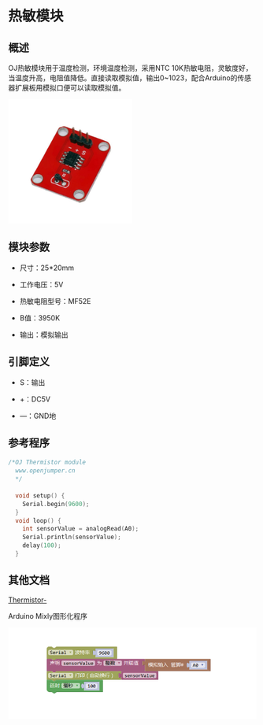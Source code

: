 # 热敏模块

## 概述

OJ热敏模块用于温度检测，环境温度检测，采用NTC 10K热敏电阻，灵敏度好，当温度升高，电阻值降低。直接读取模拟值，输出0~1023，配合Arduino的传感器扩展板用模拟口便可以读取模拟值。

<img src="../img/OJZT16/01.jpg" width=50% />


## 模块参数

+ 尺寸：25*20mm

+ 工作电压：5V

+ 热敏电阻型号：MF52E

+ B值：3950K

+ 输出：模拟输出

## 引脚定义

+ S：输出

+ +：DC5V

+ —：GND地

## 参考程序
```C++
/*OJ Thermistor module
  www.openjumper.cn
  */

  void setup() {
    Serial.begin(9600);
  }
  void loop() {
    int sensorValue = analogRead(A0);
    Serial.println(sensorValue);
    delay(100);
  }
```
## 其他文档

[Thermistor-](http://www.openjumper.cn/wp-content/uploads/2013/03/Thermistor-.pdf)
   
Arduino Mixly图形化程序

<img src="../img/OJZT16/02.png" />